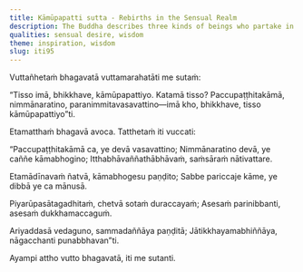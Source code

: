 ```yaml
---
title: Kāmūpapatti sutta - Rebirths in the Sensual Realm
description: The Buddha describes three kinds of beings who partake in sensual pleasures - 1) those who enjoy what is presently available, 2) those who delight in their own creations, and 3) those who wield power over the creations of others.
qualities: sensual desire, wisdom
theme: inspiration, wisdom
slug: iti95
---
```


Vuttañhetaṁ bhagavatā vuttamarahatāti me sutaṁ:

“Tisso imā, bhikkhave, kāmūpapattiyo. Katamā tisso? Paccupaṭṭhitakāmā, nimmānaratino, paranimmitavasavattino—imā kho, bhikkhave, tisso kāmūpapattiyo”ti.

Etamatthaṁ bhagavā avoca. Tatthetaṁ iti vuccati:

“Paccupaṭṭhitakāmā ca,
ye devā vasavattino;
Nimmānaratino devā,
ye caññe kāmabhogino;
Itthabhāvaññathābhāvaṁ,
saṁsāraṁ nātivattare.

Etamādīnavaṁ ñatvā,
kāmabhogesu paṇḍito;
Sabbe pariccaje kāme,
ye dibbā ye ca mānusā.

Piyarūpasātagadhitaṁ,
chetvā sotaṁ duraccayaṁ;
Asesaṁ parinibbanti,
asesaṁ dukkhamaccaguṁ.

Ariyaddasā vedaguno,
sammadaññāya paṇḍitā;
Jātikkhayamabhiññāya,
nāgacchanti punabbhavan”ti.

Ayampi attho vutto bhagavatā, iti me sutanti.
